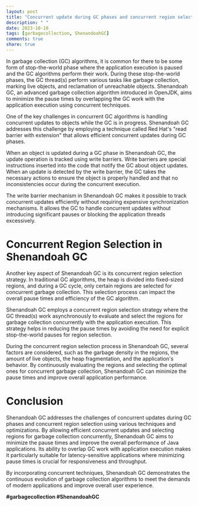 ```yaml
---
layout: post
title: "Concurrent update during GC phases and concurrent region selection in Shenandoah GC"
description: " "
date: 2023-10-10
tags: [garbagecollection, ShenandoahGC]
comments: true
share: true
---
```


In garbage collection (GC) algorithms, it is common for there to be some form of stop-the-world phase where the application execution is paused and the GC algorithms perform their work. During these stop-the-world phases, the GC thread(s) perform various tasks like garbage collection, marking live objects, and reclamation of unreachable objects. Shenandoah GC, an advanced garbage collection algorithm introduced in OpenJDK, aims to minimize the pause times by overlapping the GC work with the application execution using concurrent techniques. 

One of the key challenges in concurrent GC algorithms is handling concurrent updates to objects while the GC is in progress. Shenandoah GC addresses this challenge by employing a technique called Red Hat's "read barrier with extension" that allows efficient concurrent updates during GC phases.

When an object is updated during a GC phase in Shenandoah GC, the update operation is tracked using write barriers. Write barriers are special instructions inserted into the code that notify the GC about object updates. When an update is detected by the write barrier, the GC takes the necessary actions to ensure the object is properly handled and that no inconsistencies occur during the concurrent execution.

The write barrier mechanism in Shenandoah GC makes it possible to track concurrent updates efficiently without requiring expensive synchronization mechanisms. It allows the GC to handle concurrent updates without introducing significant pauses or blocking the application threads excessively.

# Concurrent Region Selection in Shenandoah GC

Another key aspect of Shenandoah GC is its concurrent region selection strategy. In traditional GC algorithms, the heap is divided into fixed-sized regions, and during a GC cycle, only certain regions are selected for concurrent garbage collection. This selection process can impact the overall pause times and efficiency of the GC algorithm.

Shenandoah GC employs a concurrent region selection strategy where the GC thread(s) work asynchronously to evaluate and select the regions for garbage collection concurrently with the application execution. This strategy helps in reducing the pause times by avoiding the need for explicit stop-the-world pauses for region selection.

During the concurrent region selection process in Shenandoah GC, several factors are considered, such as the garbage density in the regions, the amount of live objects, the heap fragmentation, and the application's behavior. By continuously evaluating the regions and selecting the optimal ones for concurrent garbage collection, Shenandoah GC can minimize the pause times and improve overall application performance.

# Conclusion

Shenandoah GC addresses the challenges of concurrent updates during GC phases and concurrent region selection using various techniques and optimizations. By allowing efficient concurrent updates and selecting regions for garbage collection concurrently, Shenandoah GC aims to minimize the pause times and improve the overall performance of Java applications. Its ability to overlap GC work with application execution makes it particularly suitable for latency-sensitive applications where minimizing pause times is crucial for responsiveness and throughput. 

By incorporating concurrent techniques, Shenandoah GC demonstrates the continuous evolution of garbage collection algorithms to meet the demands of modern applications and improve overall user experience.

**#garbagecollection #ShenandoahGC**